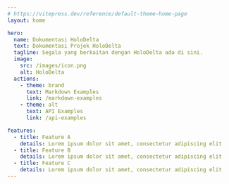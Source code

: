 ```yaml
---
# https://vitepress.dev/reference/default-theme-home-page
layout: home

hero:
  name: Dokumentasi HoloDelta
  text: Dokumentasi Projek HoloDelta
  tagline: Segala yang berkaitan dengan HoloDelta ada di sini.
  image:
    src: /images/icon.png
    alt: HoloDelta
  actions:
    - theme: brand
      text: Markdown Examples
      link: /markdown-examples
    - theme: alt
      text: API Examples
      link: /api-examples

features:
  - title: Feature A
    details: Lorem ipsum dolor sit amet, consectetur adipiscing elit
  - title: Feature B
    details: Lorem ipsum dolor sit amet, consectetur adipiscing elit
  - title: Feature C
    details: Lorem ipsum dolor sit amet, consectetur adipiscing elit
---
```

